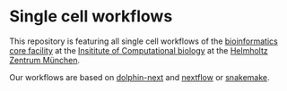 # Single cell workflows
This repository is featuring all single cell workflows of the [bioinformatics core facility](https://www.helmholtz-muenchen.de/bi/index.html) at the [Insititute of Computational biology](https://www.helmholtz-muenchen.de/icb/) at the [Helmholtz Zentrum München](https://www.helmholtz-muenchen.de).

Our workflows are based on [dolphin-next](https://github.com/UMMS-Biocore/dolphin-docker) and [nextflow](https://github.com/nextflow-io/nextflow) or [snakemake](https://snakemake.readthedocs.io/en/stable/).
